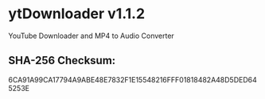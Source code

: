 # ytDownloader v1.1.2
YouTube Downloader and MP4 to Audio Converter
## SHA-256 Checksum:
6CA91A99CA17794A9ABE48E7832F1E15548216FFF01818482A48D5DED645253E
